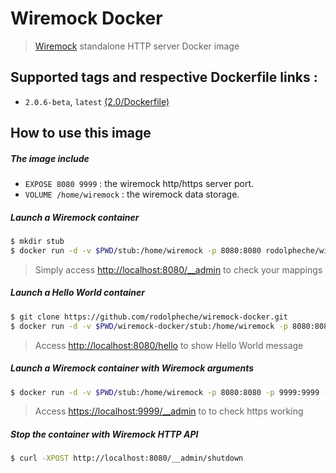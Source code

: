 # Wiremock Docker

> [Wiremock](http://wiremock.org) standalone HTTP server Docker image

## Supported tags and respective Dockerfile links :

- `2.0.6-beta`, `latest` [(2.0/Dockerfile)](https://github.com/rodolpheche/wiremock-docker/blob/2.0.6-beta/Dockerfile)

## How to use this image

##### The image include 

- `EXPOSE 8080 9999` : the wiremock http/https server port.
- `VOLUME /home/wiremock` : the wiremock data storage.

##### Launch a Wiremock container

```sh
$ mkdir stub
$ docker run -d -v $PWD/stub:/home/wiremock -p 8080:8080 rodolpheche/wiremock
```

> Simply access [http://localhost:8080/__admin](http://localhost:8080/__admin) to check your mappings

##### Launch a Hello World container

```sh
$ git clone https://github.com/rodolpheche/wiremock-docker.git
$ docker run -d -v $PWD/wiremock-docker/stub:/home/wiremock -p 8080:8080 rodolpheche/wiremock
```

> Access [http://localhost:8080/hello](http://localhost:8080/hello) to show Hello World message

##### Launch a Wiremock container with Wiremock arguments

```sh
$ docker run -d -v $PWD/stub:/home/wiremock -p 8080:8080 -p 9999:9999 -e WIREMOCK_ARGS="--verbose --https-port 9999" rodolpheche/wiremock
```

> Access [https://localhost:9999/__admin](https://localhost:9999/__admin) to to check https working

##### Stop the container with Wiremock HTTP API

```sh
$ curl -XPOST http://localhost:8080/__admin/shutdown
```
